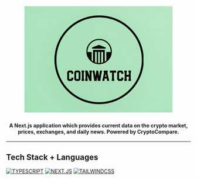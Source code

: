 <h1 align="center">
  <img src="public/images/cryptocurrencypreview.jpeg" alt="logo" width="80%">
</h1>

<h4 align="center">A Next.js application which provides current data on the crypto market, prices, exchanges, and daily news. Powered by CryptoCompare.</h4>

<hr>

## Tech Stack + Languages

[![TYPESCRIPT](https://img.shields.io/badge/TypeScript-007ACC?style=for-the-badge&logo=typescript&logoColor=white)](https://www.typescriptlang.org/)
[![NEXT.JS](https://img.shields.io/badge/NEXT-0769AD?style=for-the-badge&logo=next.js&logoColor=white)](https://nextjs.org/)
[![TAILWINDCSS](https://img.shields.io/badge/Tailwind_CSS-38B2AC?style=for-the-badge&logo=tailwind-css&logoColor=white)](https://tailwindcss.com/)
